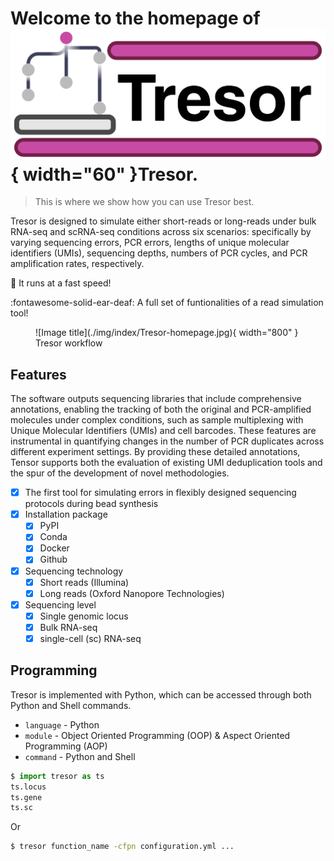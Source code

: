 # Welcome to the homepage of ![Image title](./img/index/Tresor-logo.png){ width="60" }Tresor.

> This is where we show how you can use Tresor best.

Tresor is designed to simulate either short-reads or long-reads under bulk RNA-seq and scRNA-seq conditions across six scenarios: specifically by varying sequencing errors, PCR errors, lengths of unique molecular identifiers (UMIs), sequencing depths, numbers of PCR cycles, and PCR amplification rates, respectively. 

:rocket: It runs at a fast speed!

:fontawesome-solid-ear-deaf: A full set of funtionalities of a read simulation tool!

<figure markdown="span">
  ![Image title](./img/index/Tresor-homepage.jpg){ width="800" }
  <figcaption><strong></strong>Tresor workflow</figcaption>
</figure>

## Features

The software outputs sequencing libraries that include comprehensive annotations, enabling the tracking of both the original and PCR-amplified molecules under complex conditions, such as sample multiplexing with Unique Molecular Identifiers (UMIs) and cell barcodes. These features are instrumental in quantifying changes in the number of PCR duplicates across different experiment settings. By providing these detailed annotations, Tensor supports both the evaluation of existing UMI deduplication tools and the spur of the development of novel methodologies.

- [x] The first tool for simulating errors in flexibly designed sequencing protocols during bead synthesis
- [x] Installation package
    * [x] PyPI
    * [x] Conda
    * [x] Docker
    * [x] Github
- [x] Sequencing technology
    * [x] Short reads (Illumina)
    * [x] Long reads (Oxford Nanopore Technologies)
- [x] Sequencing level
    * [x] Single genomic locus
    * [x] Bulk RNA-seq
    * [x] single-cell (sc) RNA-seq

## Programming

Tresor is implemented with Python, which can be accessed through both Python and Shell commands. 

* `language` - Python
* `module` - Object Oriented Programming (OOP) & Aspect Oriented Programming (AOP)
* `command` - Python and Shell

``` py
$ import tresor as ts
ts.locus
ts.gene
ts.sc
```
Or
``` sh
$ tresor function_name -cfpn configuration.yml ...
```